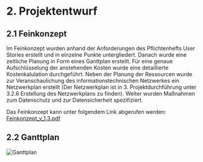 # 2. Projektentwurf
## 2.1 Feinkonzept
Im Feinkonzept wurden anhand der Anforderungen des Pflichtenhefts User Stories erstellt und in einzelne Punkte untergliedert. Danach wurde eine zeitliche Planung in Form eines Ganttplan erstellt. Für eine genaue Aufschlüsselung der anstehenden Kosten wurde eine detaillierte Kostenkalulation durchgeführt.
Neben der Planung der Ressourcen wurde zur Veranschaulichung des informationstechnischen Netzwerkes ein Netzwerkplan erstellt 
(Der Netzwerkplan ist in 3. Projektdurchführung unter 3.2.6 Erstellung des Netzwerkplans zu finden). Weiter wurden Maßnahmen zum Datenschutz und zur Datensicherheit spezifiziert.</p>
Das Feinkonzept kann unter folgendem Link abgerufen werden: </br>
[Feinkonzept_v_1.3.pdf](https://github.com/gz-bad-erzland-p3/docs/files/10518225/Feinkonzept_v_1.3.pdf) </p>

## 2.2 Ganttplan
![Ganttplan](https://user-images.githubusercontent.com/72852065/212835741-f619ad39-77f2-4544-9386-869ff5b53da4.PNG)
